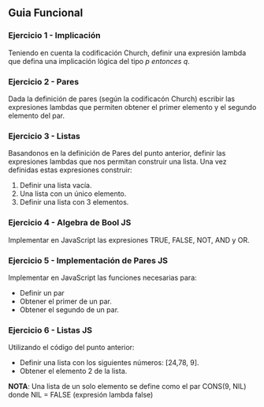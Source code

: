 ## Guia Funcional

### Ejercicio 1 - Implicación

Teniendo en cuenta la codificación Church, definir una expresión lambda que defina una implicación lógica del tipo *p entonces q*.

### Ejercicio 2 - Pares

Dada la definición de pares (según la codificacón Church) escribir las expresiones lambdas que permiten obtener el primer
elemento y el segundo elemento del par.

### Ejercicio 3 - Listas

Basandonos en la definición de Pares del punto anterior, definir las expresiones lambdas que nos permitan construir una lista. Una vez definidas estas expresiones construir:

1. Definir una lista vacía.
2. Una lista con un único elemento. 
3. Definir una lista con 3 elementos.

### Ejercicio 4 - Algebra de Bool JS

Implementar en JavaScript las expresiones TRUE, FALSE, NOT, AND y OR.

### Ejercicio 5 - Implementación de Pares JS

Implementar en JavaScript las funciones necesarias para:
- Definir un par
- Obtener el primer de un par.
- Obtener el segundo de un par.

### Ejercicio 6 - Listas JS

Utilizando el código del punto anterior: 
- Definir una lista con los siguientes números: [24,78, 9]. 
- Obtener el elemento 2 de la lista.

**NOTA**: Una lista de un solo elemento se define como el par CONS(9, NIL) donde NIL = FALSE (expresión lambda false)
